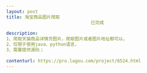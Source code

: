 ```yaml
---                
layout: post       
title: 淘宝商品图片爬取
                                已完成
           
description: 
1、爬取天猫商品详情页图片，爬取图片或者图片地址都可以，
2、仅限于使用java、python语言，
3、需要提供源码；
     
contenturl: https://pro.lagou.com/project/6524.html      
---                 
```


